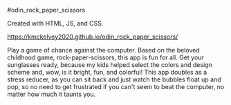 #odin_rock_paper_scissors

Created with HTML, JS, and CSS.

https://kmckelvey2020.github.io/odin_rock_paper_scissors/

Play a game of chance against the computer. Based on the beloved childhood game, rock-paper-scissors, this app is fun for all. Get your sunglasses ready, because my kids helped select the colors and design scheme and, wow, is it bright, fun, and colorful! This app doubles as a stress reducer, as you can sit back and just watch the bubbles float up and pop, so no need to get frustrated if you can't seem to beat the computer, no matter how much it taunts you.